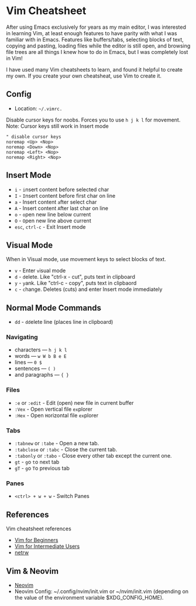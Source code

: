 # Vim Cheatsheet

After using Emacs exclusively for years as my main editor, I was interested in
learning Vim, at least enough features to have parity with what I was familiar
with in Emacs. Features like buffers/tabs, selecting blocks of text, copying and
pasting, loading files while the editor is still open, and browsing file trees
are all things I knew how to do in Emacs, but I was completely lost in Vim!

I have used many Vim cheatsheets to learn, and found it helpful to create my
own. If you create your own cheatsheat, use Vim to create it.

## Config

  - Location: `~/.vimrc.`

Disable cursor keys for noobs. Forces you to use `h j k l` for movement. Note: Cursor keys still work in Insert mode

```
" disable cursor keys
noremap <Up> <Nop>
noremap <Down> <Nop>
noremap <Left> <Nop>
noremap <Right> <Nop>
```


## Insert Mode

  - `i` - `i`nsert content before selected char
  - `I` - `I`nsert content before first char on line
  - `a` - Insert content `a`fter select char
  - `A` - Insert content `A`fter last char on line
  - `o` - `o`pen new line below current
  - `O` - `O`pen new line above current
  - `esc`, `ctrl-c` - Exit Insert mode


## Visual Mode

  When in Visual mode, use movement keys to select blocks of text.

  - `v` - Enter `v`isual mode
  - `d` - `d`elete. Like "ctrl-x - cut", puts text in clipboard
  - `y` - `y`ank. Like "ctrl-c - copy", puts text in clipbaord
  - `c` - `c`hange. Deletes (cuts) and enter Insert mode immediately

## Normal Mode Commands

  - `dd` - `dd`elete line (places line in clipboard)

### Navigating

  - characters — `h j k l`
  - words — `w W b B e E`
  - lines — `0 $`
  - sentences — `( )`
  - and paragraphs — `{ }`

### Files

  - `:e` or `:edit` - Edit (open) new file in current buffer
  - `:Vex` - Open `V`ertical file `ex`plorer
  - `:Hex` - Open `H`orizontal file `ex`plorer

### Tabs

  - `:tabnew` or `:tabe` - Open a new tab.
  - `:tabclose` or `:tabc` - Close the current tab.
  - `:tabonly` or `:tabo` - Close every other tab except the current one.
  - `gt` - `g`o `t`o next tab
  - `gT` - `g`o `T`o previous tab

### Panes

  - `<ctrl> + w + w` - Switch Panes

## References

Vim cheatsheet references

  - [Vim for Beginners](https://thevaluable.dev/vim-for-beginners/)
  - [Vim for Intermediate Users](https://thevaluable.dev/vim-intermediate/)
  - [netrw](https://shapeshed.com/vim-netrw/)

## Vim & Neovim

  - [Neovim](https://neovim.io/)
  - Neovim Config: ~/.config/nvim/init.vim or ~/nvim/init.vim (depending on
the value of the environment variable $XDG_CONFIG_HOME).
